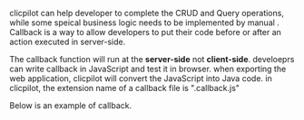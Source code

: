 clicpilot can help developer to complete the CRUD and Query operations, while some speical business logic needs to be implemented by manual . Callback is a way to allow developers to put their code before or after an action executed in server-side. 

The callback function will run at the __server-side__  not __client-side__. develoeprs can write callback in JavaScript and test it in browser. when exporting the web application, clicpilot will convert the JavaScript into Java code. in clicpilot, the extension name of a callback file is ".callback.js"

Below is an example of callback.